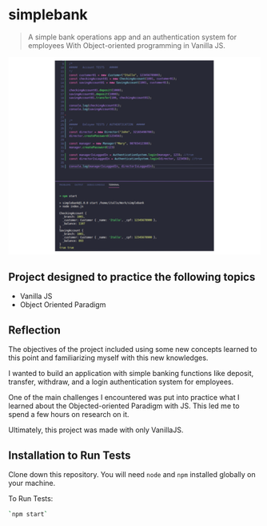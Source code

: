 # simplebank
> A simple bank operations app and an authentication system for employees With Object-oriented programming in Vanilla JS.


![screenshot](screenshot.png)


## Project designed to practice the following topics
* Vanilla JS
* Object Oriented Paradigm



## Reflection

The objectives of the project included using some new concepts learned to this point and familiarizing myself with this new knowledges.

I wanted to build an application with simple banking functions Iike deposit, transfer, withdraw, and a login authentication system for employees.

One of the main challenges I encountered was put into practice what I learned about the Objected-oriented Paradigm with JS. This led me to spend a few hours on research on it.

Ultimately, this project was made with only VanillaJS.



## Installation to Run Tests
Clone down this repository. You will need `node` and `npm` installed globally on your machine.  

To Run Tests:  
```sh
`npm start`  
```


